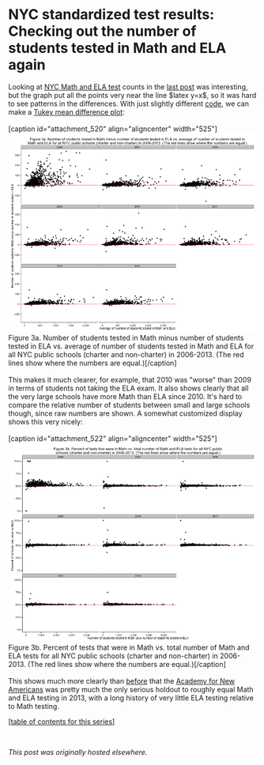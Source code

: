 # NYC standardized test results: Checking out the number of students tested in Math and ELA again

<div>
<p>Looking at <a href="http://planspace.org/2013/11/13/nyc-standardized-test-results-putting-the-data-together-and-looking-at-it/">NYC Math and ELA test</a>&#160;counts in the <a href="http://planspace.org/2013/11/14/nyc-standardized-test-results-checking-out-the-number-of-students-tested-in-math-and-ela/">last post</a> was interesting, but the graph put all the points very near the line $latex y=x$, so it was hard to see patterns in the differences. With just slightly different <a href="https://github.com/ajschumacher/NYCtests/blob/master/code/figure3.r">code</a>, we can make a <a href="http://en.wikipedia.org/wiki/Bland%E2%80%93Altman_plot">Tukey mean difference plot</a>:<br>
<br>
[caption id="attachment_520" align="aligncenter" width="525"]<a href="3a.png"><img class="size-large wp-image-520" alt="Figure 3a. Number of students tested in Math minus number of students tested in ELA vs. average of number of students tested in Math and ELA for all NYC public schools (charter and non-charter) in 2006-2013. (The red lines show where the numbers are equal.)" src="3a.png"></a> Figure 3a. Number of students tested in Math minus number of students tested in ELA vs. average of number of students tested in Math and ELA for all NYC public schools (charter and non-charter) in 2006-2013. (The red lines show where the numbers are equal.)[/caption]<br>
<br>
This makes it much clearer, for example, that 2010 was "worse" than 2009 in terms of students not taking the ELA exam. It also shows clearly that all the very large schools have more Math than ELA since 2010. It's hard to compare the relative number of students between small and large schools though, since raw numbers are shown. A somewhat customized display shows this very nicely:<br>
<br>
[caption id="attachment_522" align="aligncenter" width="525"]<a href="3b.png"><img class="size-large wp-image-522" alt="Figure 3b. Percent of tests that were in Math vs. total number of Math and ELA tests for all NYC public schools (charter and non-charter) in 2006-2013. (The red lines show where the numbers are equal.)" src="3b.png"></a> Figure 3b. Percent of tests that were in Math vs. total number of Math and ELA tests for all NYC public schools (charter and non-charter) in 2006-2013. (The red lines show where the numbers are equal.)[/caption]<br>
<br>
This shows much more clearly than <a href="http://planspace.org/2013/11/14/nyc-standardized-test-results-checking-out-the-number-of-students-tested-in-math-and-ela/">before</a> that the <a href="http://insideschools.org/middle/browse/school/1259">Academy for New Americans</a> was pretty much the only serious holdout to roughly equal Math and ELA testing in 2013, with a long history of very little ELA testing relative to Math testing.<br>
</p>
<p>[<a href="http://planspace.org/2014/01/10/nyc-test-data/">table of contents for this series</a>]</p>
<br>
</div>


*This post was originally hosted elsewhere.*
